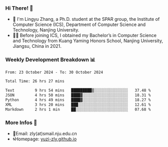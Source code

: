 ### Hi There! 👋 
- 🐳 I'm Lingyu Zhang, a Ph.D. student at the SPAR group, the Institute of Computer Science (ICS), Department of Computer Science and Technology, Nanjing University.
- 🧑‍🎓 Before joining ICS, I obtained my Bachelor’s in Computer Science and Technology from Kuang Yaming Honors School, Nanjing University, Jiangsu, China in 2021.

### Weekly Development Breakdown :bar_chart:

<!--START_SECTION:waka-->

```txt
From: 23 October 2024 - To: 30 October 2024

Total Time: 26 hrs 27 mins

Text         9 hrs 54 mins   █████████▒░░░░░░░░░░░░░░░   37.48 %
JSON         4 hrs 50 mins   ████▓░░░░░░░░░░░░░░░░░░░░   18.31 %
Python       4 hrs 49 mins   ████▓░░░░░░░░░░░░░░░░░░░░   18.27 %
XML          3 hrs 20 mins   ███░░░░░░░░░░░░░░░░░░░░░░   12.61 %
Markdown     2 hrs 1 min     ██░░░░░░░░░░░░░░░░░░░░░░░   07.68 %
```

<!--END_SECTION:waka-->

<!--
### Github Contributions :octocat:

![](https://raw.githubusercontent.com/yuzi-zly/yuzi-zly/output/github-contribution-grid-snake.svg)              
-->

### More Infos 📖

- 📧Email: zly(at)smail.nju.edu.cn
- 🌀Homepage: [yuzi-zly.github.io](https://yuzi-zly.github.io/)
